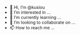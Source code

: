 - 👋 Hi, I’m @kusiou
- 👀 I’m interested in ...
- 🌱 I’m currently learning ...
- 💞️ I’m looking to collaborate on ...
- 📫 How to reach me ...

<!---
kusiou/kusiou is a ✨ special ✨ repository because its `README.md` (this file) appears on your GitHub profile.
You can click the Preview link to take a look at your changes.
--->
